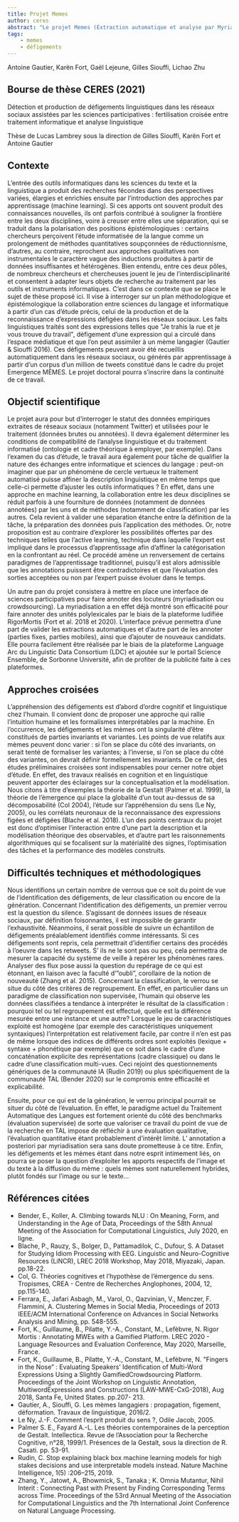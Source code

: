 ```yaml
---
title: Projet Memes
author: ceres
abstract: "Le projet Memes (Extraction automatique et analyse par Myriadisation d’Expressions Semi-figées) était un projet émergence SU (2019-2021). Le projet vise à étudier les expressions figées (ou phraséologismes) et leur détournement (défigement) à des fins humoristiques notamment. Trois objectifs avaient été définis : repérer des défigements sur Twitter et les classer, en tirer des règles de génération et annoter via crowdsourcing. Les parties 1 et 2 correspondent au périmètre du post-doctorat de Lichao Zhu (aujourd’hui post doctorant au LLF, Paris Diderot). La partie 3 n’a pas pu être réalisée (problème d’ingénierie) mais le projet pourrait rebondir via le projet de contrat doctoral proposé à CERES (G. Siouffi directeur, K. Fort et G. Siouffi co-directeurs)."
tags:
    - memes
    - défigements
---
```


Antoine Gautier, Karën Fort, Gaël Lejeune, Gilles Siouffi, Lichao Zhu

## Bourse de thèse CERES (2021)

Détection et production de défigements linguistiques dans les réseaux sociaux assistées par les sciences participatives : fertilisation croisée entre traitement informatique et analyse linguistique

Thèse de Lucas Lambrey sous la direction de Gilles Siouffi, Karën Fort et Antoine Gautier

## Contexte

L’entrée des outils informatiques dans les sciences du texte et la linguistique a produit des recherches fécondes dans des perspectives variées, élargies et enrichies ensuite par l’introduction des approches par apprentissage (machine learning). Si ces apports ont souvent produit des connaissances nouvelles, ils ont parfois contribué à souligner la frontière entre les deux disciplines, voire à creuser entre elles une séparation, qui se traduit dans la polarisation des positions épistémologiques : certains chercheurs perçoivent l’étude informatisée de la langue comme un prolongement de méthodes quantitatives soupçonnées de réductionnisme, d’autres, au contraire, reprochent aux approches qualitatives non instrumentales le caractère vague des inductions produites à partir de données insuffisantes et hétérogènes. Bien entendu, entre ces deux pôles, de nombreux chercheurs et chercheuses jouent le jeu de l’interdisciplinarité et consentent à adapter leurs objets de recherche au traitement par les outils et instruments informatiques. C’est dans ce contexte que se place le sujet de thèse proposé ici. Il vise à interroger sur un plan méthodologique et épistémologique la collaboration entre sciences du langage et informatique à partir d’un cas d’étude précis, celui de la production et de la reconnaissance d’expressions défigées dans les réseaux sociaux. Les faits linguistiques traités sont des expressions telles que "Je trahis la rue et je vous trouve du travail", défigement d’une expression qui a circulé dans l’espace médiatique et que l’on peut assimiler à un mème langagier (Gautier & Siouffi 2016). Ces défigements peuvent avoir été recueillis automatiquement dans les réseaux sociaux, ou générés par apprentissage à partir d’un corpus d’un million de tweets constitué dans le cadre du projet Emergence MÈMES. Le projet doctoral pourra s’inscrire dans la continuité de ce travail.

## Objectif scientifique

Le projet aura pour but d’interroger le statut des données empiriques extraites de réseaux sociaux (notamment Twitter) et utilisées pour le traitement (données brutes ou annotées). Il devra également déterminer les conditions de compatibilité de l’analyse linguistique et du traitement informatisé (ontologie et cadre théorique à employer, par exemple). Dans l’examen du cas d’étude, le travail aura également pour tâche de qualifier la nature des échanges entre informatique et sciences du langage : peut-on imaginer que par un phénomène de cercle vertueux le traitement automatisé puisse affiner la description linguistique en même temps que celle-ci permette d’ajuster les outils informatiques ? En effet, dans une approche en machine learning, la collaboration entre les deux disciplines se réduit parfois à une fourniture de données (notamment de données annotées) par les uns et de méthodes (notamment de classification) par les autres. Cela revient à valider une séparation étanche entre la définition de la tâche, la préparation des données puis l’application des méthodes. Or, notre proposition est au contraire d’explorer les possibilités offertes par des techniques telles que l’active learning, technique dans laquelle l’expert est impliqué dans le processus d’apprentissage afin d’affiner la catégorisation en la confrontant au réel. Ce procédé amène un renversement de certains paradigmes de l’apprentissage traditionnel, puisqu’il est alors admissible que les annotations puissent être contradictoires et que l’évaluation des sorties acceptées ou non par l’expert puisse évoluer dans le temps.

Un autre pan du projet consistera à mettre en place une interface de sciences participatives pour faire annoter des locuteurs (myriadisation ou crowdsourcing). La myriadisation a en effet déjà montré son efficacité pour faire annoter des unités polylexicales par le biais de la plateforme ludifiée RigorMortis (Fort et al. 2018 et 2020). L’interface prévue permettra d’une part de valider les extractions automatiques et d’autre part de les annoter (parties fixes, parties mobiles), ainsi que d’ajouter de nouveaux candidats. Elle pourra facilement être réalisée par le biais de la plateforme Language Arc du Linguistic Data Consortium (LDC) et ajoutée sur le portail Science Ensemble, de Sorbonne Université, afin de profiter de la publicité faite à ces plateformes.

## Approches croisées

L’appréhension des défigements est d’abord d’ordre cognitif et linguistique chez l’humain. Il convient donc de proposer une approche qui rallie l’intuition humaine et les formalismes interprétables par la machine. En l’occurrence, les défigements et les mèmes ont la singularité d’être constitués de parties invariants et variantes. Les points de vue relatifs aux mèmes peuvent donc varier : si l’on se place du côté des invariants, on serait tenté de formaliser les variantes; à l’inverse, si l’on se place du côté des variantes, on devrait définir formellement les invariants. De ce fait, des études préliminaires croisées sont indispensables pour cerner notre objet d’étude. En effet, des travaux réalisés en cognition et en linguistique peuvent apporter des éclairages sur la conceptualisation et la modélisation. Nous citons à titre d’exemples la théorie de la Gestalt (Palmer et al. 1999), la théorie de l’émergence qui place la globalité d’un tout au-dessus de sa décomposabilité (Col 2004), l’étude sur l’appréhension du sens (Le Ny, 2005), ou les corrélats neuronaux de la reconnaissance des expressions figées et défigées (Blache et al. 2018). L’un des points centraux du projet est donc d’optimiser l’interaction entre d’une part la description et la modélisation théorique des observables, et d’autre part les raisonnements algorithmiques qui se focalisent sur la matérialité des signes, l’optimisation des tâches et la performance des modèles construits.

## Difficultés techniques et méthodologiques

Nous identifions un certain nombre de verrous que ce soit du point de vue de l’identification des défigements, de leur classification ou encore de la génération. Concernant l’identification des défigements, un premier verrou est la question du silence. S’agissant de données issues de réseaux sociaux, par définition foisonnantes, il est impossible de garantir l’exhaustivité. Néanmoins, il serait possible de suivre un échantillon de défigements préalablement identifiés comme intéressants. Si ces défigements sont repris, cela permettrait d’identifier certains des procédés à l’oeuvre dans les retweets. S’ ils ne le sont pas ou peu, cela permettra de mesurer la capacité du système de veille à repérer les phénomènes rares. Analyser des flux pose aussi la question du repérage de ce qui est étonnant, en liaison avec la faculté d’”oubli”, corollaire de la notion de nouveauté (Zhang et al. 2015). Concernant la classification, le verrou se situe du côté des critères de regroupement. En effet, en particulier dans un paradigme de classification non supervisée, l’humain qui observe les données classifiées a tendance à interpréter le résultat de la classification : pourquoi tel ou tel regroupement est effectué, quelle est la différence mesurée entre une instance et une autre? Lorsque le jeu de caractéristiques exploité est homogène (par exemple des caractéristiques uniquement syntaxiques) l’interprétation est relativement facile, par contre il n’en est pas de même lorsque des indices de différents ordres sont exploités (lexique + syntaxe + phonétique par exemple) que ce soit dans le cadre d’une concaténation explicite des représentations (cadre classique) ou dans le cadre d’une classification multi-vues. Ceci rejoint des questionnements génériques de la communauté IA (Rudin 2019) ou plus spécifiquement de la communauté TAL (Bender 2020) sur le compromis entre efficacité et explicabilité.

Ensuite, pour ce qui est de la génération, le verrou principal pourrait se situer du côté de l’évaluation. En effet, le paradigme actuel du Traitement Automatique des Langues est fortement orienté du côté des benchmarks (évaluation supervisée) de sorte que valoriser ce travail du point de vue de la recherche en TAL impose de réfléchir à une évaluation qualitative, l’évaluation quantitative étant probablement d’intérêt limité. L’ annotation a posteriori par myriadisation sera sans doute prometteuse à ce titre. Enfin, les défigements et les mèmes étant dans notre esprit intimement liés, on pourra se poser la question d’exploiter les apports respectifs de l’image et du texte à la diffusion du mème : quels mèmes sont naturellement hybrides, plutôt fondés sur l’image ou sur le texte…

## Références citées

- Bender, E., Koller, A. Climbing towards NLU : On Meaning, Form, and Understanding in the Age of Data, Proceedings of the 58th Annual Meeting of the Association for Computational Linguistics, July 2020, en ligne.
- Blache, P., Rauzy, S., Bolger, D., Pattamadilok, C., Dufour, S. A Dataset for Studying Idiom Processing with EEG. Linguistic and Neuro-Cognitive Resources (LiNCR), LREC 2018 Workshop, May 2018, Miyazaki, Japan. pp.18-22.
- Col, G. Théories cognitives et l’hypothèse de l’émergence du sens. Tropismes, CREA - Centre de Recherches Anglophones, 2004, 12, pp.115-140.
- Ferrara, E., Jafari Asbagh, M., Varol, O., Qazvinian, V., Menczer, F. Flammini, A. Clustering Memes in Social Media, Proceedings of 2013 IEEE/ACM International Conference on Advances in Social Networks Analysis and Mining, pp. 548-555.
- Fort, K., Guillaume, B., Pilatte, Y.-A., Constant, M., Lefèbvre, N. Rigor Mortis : Annotating MWEs with a Gamified Platform. LREC 2020 - Language Resources and Evaluation Conference, May 2020, Marseille, France.
- Fort, K., Guillaume, B., Pilatte, Y.-A., Constant, M., Lefèbvre, N. ”Fingers in the Nose” : Evaluating Speakers’ Identification of Multi-Word Expressions Using a Slightly GamifiedCrowdsourcing Platform. Proceedings of the Joint Workshop on Linguistic Annotation, MultiwordExpressions and Constructions (LAW-MWE-CxG-2018), Aug 2018, Santa Fe, United States. pp.207- 213.
- Gautier, A., Siouffi, G. Les mèmes langagiers : propagation, figement, déformation. Travaux de linguistique, 2016/2.
- Le Ny, J.-F. Comment l’esprit produit du sens ?, Odile Jacob, 2005.
- Palmer S. E., Fayard A.-L. Les théories contemporaines de la perception de Gestalt. Intellectica. Revue de l’Association pour la Recherche Cognitive, n°28, 1999/1. Présences de la Gestalt, sous la direction de R. Casati. pp. 53-91.
- Rudin, C. Stop explaining black box machine learning models for high stakes decisions and use interpretable models instead. Nature Machine Intelligence, 1(5) :206–215, 2019.
- Zhang, Y., Jatowt, A., Bhowmick, S., Tanaka ; K. Omnia Mutantur, Nihil Interit : Connecting Past with Present by Finding Corresponding Terms across Time. Proceedings of the 53rd Annual Meeting of the Association for Computational Linguistics and the 7th International Joint Conference on Natural Language Processing.
